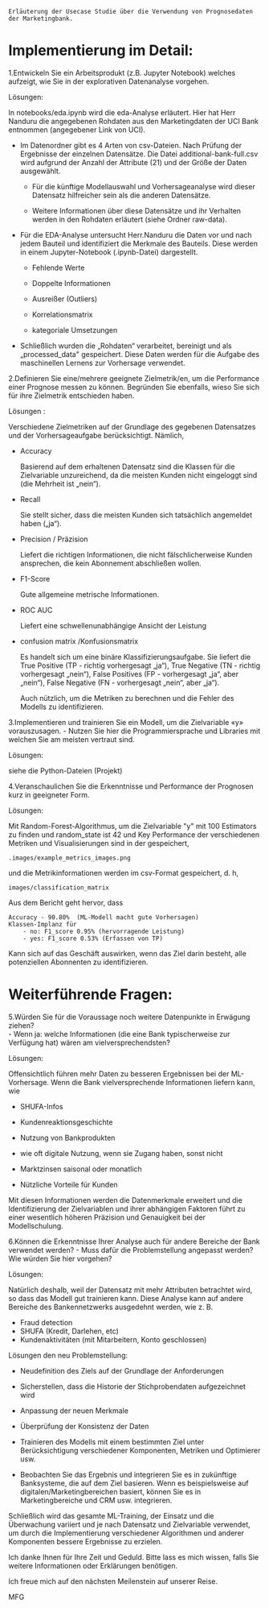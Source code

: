     Erläuterung der Usecase Studie über die Verwendung von Prognosedaten der Marketingbank.

# Implementierung im Detail:

1.Entwickeln Sie ein Arbeitsprodukt (z.B. Jupyter Notebook) welches aufzeigt, wie Sie in der explorativen Datenanalyse vorgehen.

Lösungen: 

In notebooks/eda.ipynb wird die eda-Analyse erläutert. Hier hat Herr Nanduru die angegebenen Rohdaten aus den Marketingdaten der UCI Bank entnommen (angegebener Link von UCI). 

- Im Datenordner gibt es 4 Arten von csv-Dateien. Nach Prüfung der Ergebnisse der einzelnen Datensätze. Die Datei additional-bank-full.csv wird aufgrund der Anzahl der Attribute (21) und der Größe der Daten ausgewählt.

    - Für die künftige Modellauswahl und Vorhersageanalyse wird dieser Datensatz hilfreicher sein als die anderen Datensätze.

    - Weitere Informationen über diese Datensätze und ihr Verhalten werden in den Rohdaten erläutert (siehe Ordner raw-data).

- Für die EDA-Analyse untersucht Herr.Nanduru die Daten vor und nach jedem Bauteil und identifiziert die Merkmale des Bauteils. Diese werden in einem Jupyter-Notebook (.ipynb-Datei) dargestellt.

    - Fehlende Werte

    - Doppelte Informationen

    - Ausreißer (Outliers)

    - Korrelationsmatrix

    - kategoriale Umsetzungen

- Schließlich wurden die „Rohdaten“ verarbeitet, bereinigt und als „processed_data" gespeichert. Diese Daten werden für die Aufgabe des maschinellen Lernens zur Vorhersage verwendet.

2.Definieren Sie eine/mehrere geeignete Zielmetrik/en, um die Performance einer Prognose messen zu können. Begründen Sie ebenfalls, wieso Sie sich für ihre Zielmetrik entschieden haben.

Lösungen :

Verschiedene Zielmetriken auf der Grundlage des gegebenen Datensatzes und der Vorhersageaufgabe berücksichtigt. Nämlich,

- Accuracy

    Basierend auf dem erhaltenen Datensatz sind die Klassen für die Zielvariable unzureichend, da die meisten Kunden nicht eingeloggt sind (die Mehrheit ist „nein“).

- Recall

    Sie stellt sicher, dass die meisten Kunden sich tatsächlich angemeldet haben („ja“).

- Precision / Präzision

    Liefert die richtigen Informationen, die nicht fälschlicherweise Kunden ansprechen, die kein Abonnement abschließen wollen.

- F1-Score

    Gute allgemeine metrische Informationen.

- ROC AUC

    Liefert eine schwellenunabhängige Ansicht der Leistung

- confusion matrix /Konfusionsmatrix

    Es handelt sich um eine binäre Klassifizierungsaufgabe. Sie liefert die True Positive (TP - richtig vorhergesagt „ja“), True Negative (TN - richtig vorhergesagt „nein“), False Positives (FP - vorhergesagt „ja“, aber „nein“), False Negative (FN - vorhergesagt „nein“, aber „ja“).

    Auch nützlich, um die Metriken zu berechnen und die Fehler des Modells zu identifizieren.


3.Implementieren und trainieren Sie ein Modell, um die Zielvariable «y» vorauszusagen.
    - Nutzen Sie hier die Programmiersprache und Libraries mit welchen Sie am meisten vertraut sind.

Lösungen: 

siehe die Python-Dateien (Projekt)

4.Veranschaulichen Sie die Erkenntnisse und Performance der Prognosen kurz in geeigneter Form.

Lösungen: 

Mit Random-Forest-Algorithmus, um die Zielvariable "y" mit 100 Estimators zu finden und random_state ist 42 und Key Performance der verschiedenen Metriken und Visualisierungen sind in der gespeichert,

    .images/example_metrics_images.png

und die Metrikinformationen werden im csv-Format gespeichert, d. h,

    images/classification_matrix

Aus dem Bericht geht hervor, dass

    Accuracy - 90.80%  (ML-Modell macht gute Vorhersagen)
    Klassen-Implanz für
        - no: F1_score 0.95% (hervorragende Leistung)
        - yes: F1_score 0.53% (Erfassen von TP)

Kann sich auf das Geschäft auswirken, wenn das Ziel darin besteht, alle potenziellen Abonnenten zu identifizieren.


# Weiterführende Fragen:
5.Würden Sie für die Voraussage noch weitere Datenpunkte in Erwägung ziehen? 	
    - Wenn ja: welche Informationen (die eine Bank typischerweise zur Verfügung hat) wären am vielversprechendsten?

Lösungen: 

Offensichtlich führen mehr Daten zu besseren Ergebnissen bei der ML-Vorhersage. Wenn die Bank vielversprechende Informationen liefern kann, wie 

- SHUFA-Infos

- Kundenreaktionsgeschichte

- Nutzung von Bankprodukten

- wie oft digitale Nutzung, wenn sie Zugang haben, sonst nicht

- Marktzinsen saisonal oder monatlich

- Nützliche Vorteile für Kunden

Mit diesen Informationen werden die Datenmerkmale erweitert und die Identifizierung der Zielvariablen und ihrer abhängigen Faktoren führt zu einer wesentlich höheren Präzision und Genauigkeit bei der Modellschulung.


6.Können die Erkenntnisse Ihrer Analyse auch für andere Bereiche der Bank verwendet werden? 
    - Muss dafür die Problemstellung angepasst werden? Wie würden Sie hier vorgehen?

Lösungen: 

Natürlich deshalb, weil der Datensatz mit mehr Attributen betrachtet wird, so dass das Modell gut trainieren kann. Diese Analyse kann auf andere Bereiche des Bankennetzwerks ausgedehnt werden, wie z. B.

- Fraud detection
- SHUFA (Kredit, Darlehen, etc)
- Kundenaktivitäten (mit Mitarbeitern, Konto geschlossen)

Lösungen den neu Problemstellung:

- Neudefinition des Ziels auf der Grundlage der Anforderungen

- Sicherstellen, dass die Historie der Stichprobendaten aufgezeichnet wird

- Anpassung der neuen Merkmale

- Überprüfung der Konsistenz der Daten

- Trainieren des Modells mit einem bestimmten Ziel unter Berücksichtigung verschiedener Komponenten, Metriken und Optimierer usw.

- Beobachten Sie das Ergebnis und integrieren Sie es in zukünftige Banksysteme, die auf dem Ziel basieren. Wenn es beispielsweise auf digitalen/Marketingbereichen basiert, können Sie es in Marketingbereiche und CRM usw. integrieren.

Schließlich wird das gesamte ML-Training, der Einsatz und die Überwachung variiert und je nach Datensatz und Zielvariable verwendet, um durch die Implementierung verschiedener Algorithmen und anderer Komponenten bessere Ergebnisse zu erzielen.




Ich danke Ihnen für Ihre Zeit und Geduld. Bitte lass es mich wissen, falls Sie weitere Informationen oder Erklärungen benötigen.

Ich freue mich auf den nächsten Meilenstein auf unserer Reise.

MFG

